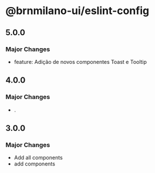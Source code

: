 # @brnmilano-ui/eslint-config

## 5.0.0

### Major Changes

- feature: Adição de novos componentes Toast e Tooltip

## 4.0.0

### Major Changes

- .

## 3.0.0

### Major Changes

- Add all components
- add components
